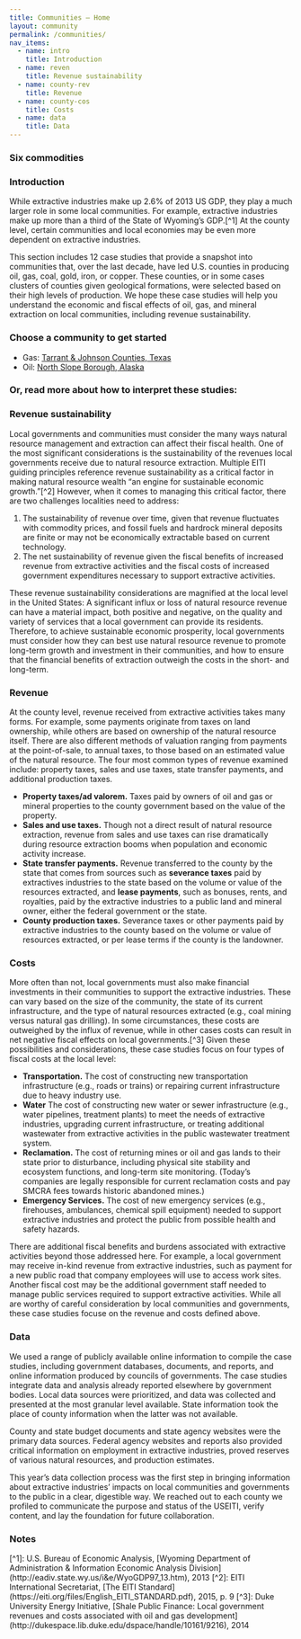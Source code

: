 ```yaml
---
title: Communities – Home
layout: community
permalink: /communities/
nav_items:
  - name: intro
    title: Introduction
  - name: reven
    title: Revenue sustainability
  - name: county-rev
    title: Revenue
  - name: county-cos
    title: Costs
  - name: data
    title: Data
---
```


<h3 class="communities_content-icon">
  <i class="icon-oil"></i>
  <i class="icon-gas"></i>
  <i class="icon-coal"></i>
  <i class="icon-gold"></i>
  <i class="icon-copper"></i>
  <i class="icon-iron"></i>
  <a name="intro" class="communities_content-heading js-comm_section">Six commodities</a>
</h3>

<h3><a name="intro" class="communities_content-heading js-comm_section">Introduction</a></h3>

While extractive industries make up 2.6% of 2013 US GDP, they play a much larger role in some local communities. For example, extractive industries make up more than a third of the State of Wyoming’s GDP.[^1] At the county level, certain communities and local economies may be even more dependent on extractive industries.

This section includes 12 case studies that provide a snapshot into communities that, over the last decade, have led U.S. counties in producing oil, gas, coal, gold, iron, or copper. These counties, or in some cases clusters of counties given geological formations, were selected based on their high levels of production. We hope these case studies will help you understand the economic and fiscal effects of oil, gas, and mineral extraction on local communities, including revenue sustainability.

### Choose a community to get started

<ul class="communities_content-select">
  <li>Gas: <a href="{{ site.baseurl }}/communities/tar">Tarrant &amp; Johnson Counties, Texas</a></li>
  <li>Oil: <a href="{{ site.baseurl }}/communities/nor">North Slope Borough, Alaska</a></li>
</ul>

### Or, read more about how to interpret these studies:

<h3><a name="reven" class="communities_content-heading js-comm_section">Revenue sustainability</a></h3>

Local governments and communities must consider the many ways natural resource management and extraction can affect their fiscal health. One of the most significant considerations is the sustainability of the revenues local governments receive due to natural resource extraction. Multiple EITI guiding principles reference revenue sustainability as a critical factor in making natural resource wealth &ldquo;an engine for sustainable economic growth.&rdquo;[^2] However, when it comes to managing this critical factor, there are two challenges localities need to address:

<ol class="decimal list-para">
  <li>The sustainability of revenue over time, given that revenue fluctuates with commodity prices, and fossil fuels and hardrock mineral deposits are finite or may not be economically extractable based on current technology.</li>
  <li>The net sustainability of revenue given the fiscal benefits of increased revenue from extractive activities and the fiscal costs of increased government expenditures necessary to support extractive activities.
  </li>
</ol>

These revenue sustainability considerations are magnified at the local level in the United States: A significant influx or loss of natural resource revenue can have a material impact, both positive and negative, on the quality and variety of services that a local government can provide its residents. Therefore, to achieve sustainable economic prosperity, local governments must consider how they can best use natural resource revenue to promote long-term growth and investment in their communities, and how to ensure that the financial benefits of extraction outweigh the costs in the short- and long-term.

<h3 ><a name="county-rev" class="communities_content-heading js-comm_section">Revenue</a></h3>

At the county level, revenue received from extractive activities takes many forms. For example, some payments originate from taxes on land ownership, while others are based on ownership of the natural resource itself. There are also different methods of valuation ranging from payments at the point-of-sale, to annual taxes, to those based on an estimated value of the natural resource. The four most common types of revenue examined include: property taxes, sales and use taxes, state transfer payments, and additional production taxes.

* **Property taxes/ad valorem.** Taxes paid by owners of oil and gas or mineral properties to the county government based on the value of the property.
* **Sales and use taxes.** Though not a direct result of natural resource extraction, revenue from sales and use taxes can rise dramatically during resource extraction booms when population and economic activity increase.
* **State transfer payments.** Revenue transferred to the county by the state that comes from sources such as **severance taxes** paid by extractives industries to the state based on the volume or value of the resources extracted, and **lease payments**, such as bonuses, rents, and royalties, paid by the extractive industries to a public land and mineral owner, either the federal government or the state.
* **County production taxes.** Severance taxes or other payments paid by extractive industries to the county based on the volume or value of resources extracted, or per lease terms if the county is the landowner.

<h3><a name="county-cos" class="communities_content-heading js-comm_section">Costs</a></h3>

More often than not, local governments must also make financial investments in their communities to support the extractive industries. These can vary based on the size of the community, the state of its current infrastructure, and the type of natural resources extracted (e.g., coal mining versus natural gas drilling). In some circumstances, these costs are outweighed by the influx of revenue, while in other cases costs can result in net negative fiscal effects on local governments.[^3] Given these possibilities and considerations, these case studies focus on four types of fiscal costs at the local level:

* **Transportation.** The cost of constructing new transportation infrastructure (e.g., roads or trains) or repairing current infrastructure due to heavy industry use.
* **Water** The cost of constructing new water or sewer infrastructure (e.g., water pipelines, treatment plants) to meet the needs of extractive industries, upgrading current infrastructure, or treating additional wastewater from extractive activities in the public wastewater treatment system.
* **Reclamation.** The cost of returning mines or oil and gas lands to their state prior to disturbance, including physical site stability and ecosystem functions, and long-term site monitoring. (Today’s companies are legally responsible for current reclamation costs and pay SMCRA fees towards historic abandoned mines.)
* **Emergency Services.** The cost of new emergency services (e.g., firehouses, ambulances, chemical spill equipment) needed to support extractive industries and protect the public from possible health and safety hazards.

There are additional fiscal benefits and burdens associated with extractive activities beyond those addressed here. For example, a local government may receive in-kind revenue from extractive industries, such as payment for a new public road that company employees will use to access work sites. Another fiscal cost may be the additional government staff needed to manage public services required to support extractive activities. While all are worthy of careful consideration by local communities and governments, these case studies focuse on the revenue and costs defined above.

<h3><a name="data" class="communities_content-heading js-comm_section">Data</a></h3>

We used a range of publicly available online information to compile the case studies, including government databases, documents, and reports, and online information produced by councils of governments. The case studies integrate data and analysis already reported elsewhere by government bodies. Local data sources were prioritized, and data was collected and presented at the most granular level available. State information took the place of county information when the latter was not available.

County and state budget documents and state agency websites were the primary data sources. Federal agency websites and reports also provided critical information on employment in extractive industries, proved reserves of various natural resources, and production estimates.

This year’s data collection process was the first step in bringing information about extractive industries’ impacts on local communities and governments to the public in a clear, digestible way. We reached out to each county we profiled to communicate the purpose and status of the USEITI, verify content, and lay the foundation for future collaboration.

<h3 class="communities_content-heading">Notes</h3> 
[^1]: U.S. Bureau of Economic Analysis, [Wyoming Department of Administration &amp; Information Economic Analysis Division](http://eadiv.state.wy.us/i&e/WyoGDP97_13.htm), 2013
[^2]: EITI International Secretariat, [The EITI Standard](https://eiti.org/files/English_EITI_STANDARD.pdf), 2015, p. 9
[^3]: Duke University Energy Initiative, [Shale Public Finance: Local government revenues and costs associated with oil and gas development](http://dukespace.lib.duke.edu/dspace/handle/10161/9216), 2014

